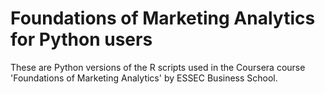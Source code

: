 # Foundations of Marketing Analytics for Python users
These are Python versions of the R scripts used in the Coursera course 'Foundations of Marketing Analytics' by ESSEC Business School.
